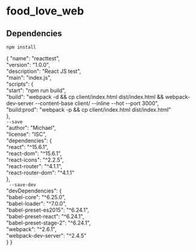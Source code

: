 # food_love_web

## Dependencies
`npm install`

{
  "name": "reacttest",  
  "version": "1.0.0",  
  "description": "React JS test",  
  "main": "index.js",  
  "scripts": {  
    "start": "npm run build",  
    "build": "webpack -d && cp client/index.html dist/index.html && webpack-dev-server --content-base client/ --inline --hot --port 3000",  
    "build:prod": "webpack -p && cp client/index.html dist/index.html"  
  },  
  `--save`   
  "author": "Michael",  
  "license": "ISC",  
  "dependencies": {  
    "react": "^15.6.1",  
    "react-dom": "^15.6.1",  
    "react-icons": "^2.2.5",  
    "react-router": "^4.1.1",  
    "react-router-dom": "^4.1.1"  
  },  
  ` --save-dev`   
  "devDependencies": {  
    "babel-core": "^6.25.0",  
    "babel-loader": "^7.0.0",  
    "babel-preset-es2015": "^6.24.1",  
    "babel-preset-react": "^6.24.1",  
    "babel-preset-stage-2": "^6.24.1",  
    "webpack": "^2.6.1",  
    "webpack-dev-server": "^2.4.5"  
  }
}
